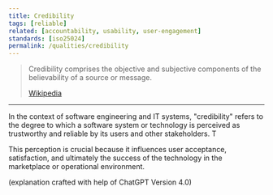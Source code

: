 ```yaml
---
title: Credibility
tags: [reliable]
related: [accountability, usability, user-engagement]
standards: [iso25024]
permalink: /qualities/credibility
---
```


>Credibility comprises the objective and subjective components of the believability of a source or message.
>
> [Wikipedia](https://en.wikipedia.org/wiki/Credibility)

<hr>

In the context of software engineering and IT systems, "credibility" refers to the degree to which a software system or technology is perceived as trustworthy and reliable by its users and other stakeholders. T

This perception is crucial because it influences user acceptance, satisfaction, and ultimately the success of the technology in the marketplace or operational environment.

(explanation crafted with help of ChatGPT Version 4.0)